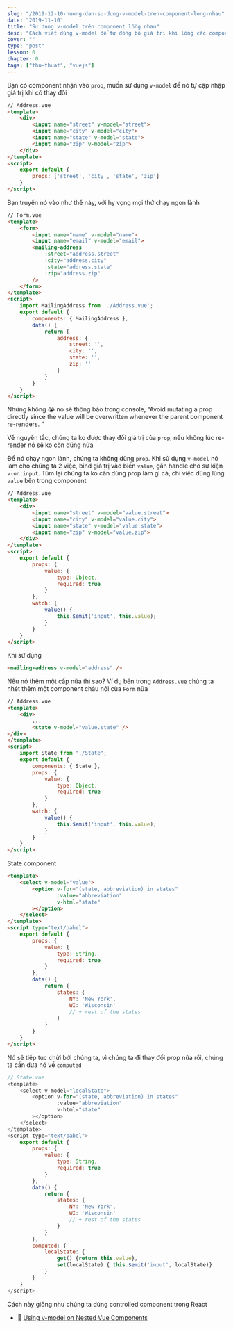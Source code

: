 ```yaml
---
slug: "/2019-12-10-huong-dan-su-dung-v-model-tren-component-long-nhau"
date: "2019-11-10"
title: "Sử dụng v-model trên component lồng nhau"
desc: "Cách viết dùng v-model để tự đồng bộ giá trị khi lồng các component"
cover: ""
type: "post"
lesson: 0
chapter: 0
tags: ["thu-thuat", "vuejs"]
---
```


Bạn có component nhận vào `prop`, muốn sử dụng `v-model` để nó tự cập nhập giá trị khi có thay đổi

```html
// Address.vue
<template>
    <div>
        <input name="street" v-model="street">
        <input name="city" v-model="city">
        <input name="state" v-model="state">
        <input name="zip" v-model="zip">
    </div>
</template>
<script>
    export default {
        props: ['street', 'city', 'state', 'zip']
    }
</script>
```

Bạn truyền nó vào như thế này, với hy vọng mọi thứ chạy ngon lành

```html
// Form.vue
<template>
    <form>
        <input name="name" v-model="name">
        <input name="email" v-model="email">
        <mailing-address
            :street="address.street"
            :city="address.city"
            :state="address.state"
            :zip="address.zip"
        />
    </form>
</template>
<script>
    import MailingAddress from './Address.vue';
    export default {
        components: { MailingAddress },
        data() {
            return {
                address: {
                    street: '',
                    city: '',
                    state: '',
                    zip: ''
                }
            }
        }
    }
</script>
```

Nhưng không 😭 nó sẽ thông báo trong console, “Avoid mutating a prop directly since the value will be overwritten whenever the parent component re-renders. “

Về nguyên tắc, chúng ta ko được thay đổi giá trị của `prop`, nếu không lúc re-render nó sẽ ko còn đúng nữa

Để nó chạy ngon lành, chúng ta không dùng `prop`. Khi sử dụng `v-model` nó làm cho chúng ta 2 việc, bind giá trị vào biến `value`, gắn handle cho sự kiện `v-on:input`. Túm lại chúng ta ko cần dùng prop làm gì cả, chỉ việc dùng lùng `value` bên trong component

```html
// Address.vue
<template>
    <div>
        <input name="street" v-model="value.street">
        <input name="city" v-model="value.city">
        <input name="state" v-model="value.state">
        <input name="zip" v-model="value.zip">
    </div>
</template>
<script>
    export default {
        props: {
            value: {
                type: Object,
                required: true
            }
        },
        watch: {
            value() {
                this.$emit('input', this.value);
            }
        }
    }
</script>
```

Khi sử dụng

```html
<mailing-address v-model="address" />
```

Nếu nó thêm một cấp nữa thì sao? Ví dụ bên trong `Address.vue` chúng ta nhét thêm một component cháu nội của `Form` nữa

```html
// Address.vue
<template>
    <div>
        ...
        <state v-model="value.state" />
</div>
</template>
<script>
    import State from "./State";
    export default {
        components: { State },
        props: {
            value: {
                type: Object,
                required: true
            }
        },
        watch: {
            value() {
                this.$emit('input', this.value);
            }
        }
    }
</script>
```

State component

```html
<template>
    <select v-model="value">
        <option v-for="(state, abbreviation) in states"
                :value="abbreviation"
                v-html="state"
        ></option>
    </select>
</template>
<script type="text/babel">
    export default {
        props: {
            value: {
                type: String,
                required: true
            }
        },
        data() {
            return {
                states: {
                    NY: 'New York',
                    WI: 'Wisconsin'
                    // + rest of the states
                }
            }
        }
    }
</script>
```

Nó sẽ tiếp tục chửi bới chúng ta, vì chúng ta đi thay đổi prop nữa rồi, chúng ta cần đưa nó về `computed`

```js
// State.vue
<template>
    <select v-model="localState">
        <option v-for="(state, abbreviation) in states"
                :value="abbreviation"
                v-html="state"
        ></option>
    </select>
</template>
<script type="text/babel">
    export default {
        props: {
            value: {
                type: String,
                required: true
            }
        },
        data() {
            return {
                states: {
                    NY: 'New York',
                    WI: 'Wisconsin'
                    // + rest of the states
                }
            }
        },
        computed: {
            localState: {
                get() {return this.value},
                set(localState) { this.$emit('input', localState)}
            }
        }
    }
</script>
```

Cách này giống như chúng ta dùng controlled component trong React


* 📜 [Using v-model on Nested Vue Components](https://zaengle.com/blog/using-v-model-on-nested-vue-components)
